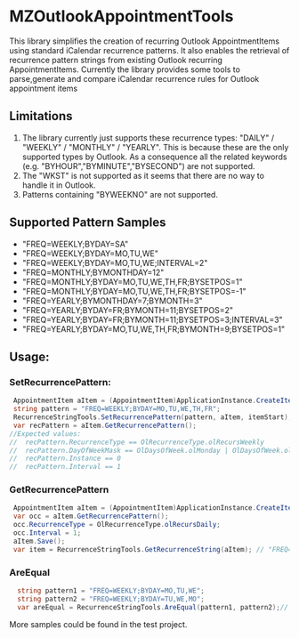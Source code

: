 # MZOutlookAppointmentTools

This library simplifies the creation of recurring Outlook AppointmentItems using standard iCalendar recurrence patterns. It also enables the retrieval of recurrence pattern strings from existing Outlook recurring AppointmentItems. Currently the library provides some tools to parse,generate and compare iCalendar recurrence rules for Outlook appointment items

## Limitations
  1. The library currently just supports these recurrence types:  "DAILY" / "WEEKLY" / "MONTHLY" / "YEARLY". This is because these are the only supported types by Outlook. As a consequence all the related keywords (e.g. "BYHOUR","BYMINUTE","BYSECOND") are not supported.  
  2. The "WKST" is not supported as it seems that there are no way to handle it in Outlook.  
  3. Patterns containing "BYWEEKNO" are not supported. 

## Supported Pattern Samples
  -  "FREQ=WEEKLY;BYDAY=SA"
  -  "FREQ=WEEKLY;BYDAY=MO,TU,WE"
  -  "FREQ=WEEKLY;BYDAY=MO,TU,WE;INTERVAL=2"
  -  "FREQ=MONTHLY;BYMONTHDAY=12"
  -  "FREQ=MONTHLY;BYDAY=MO,TU,WE,TH,FR;BYSETPOS=1"
  -  "FREQ=MONTHLY;BYDAY=MO,TU,WE,TH,FR;BYSETPOS=-1"
  -  "FREQ=YEARLY;BYMONTHDAY=7;BYMONTH=3"
  -  "FREQ=YEARLY;BYDAY=FR;BYMONTH=11;BYSETPOS=2"
  -  "FREQ=YEARLY;BYDAY=FR;BYMONTH=11;BYSETPOS=3;INTERVAL=3"
  -  "FREQ=YEARLY;BYDAY=MO,TU,WE,TH,FR;BYMONTH=9;BYSETPOS=1"

## Usage:
### SetRecurrencePattern:

```cs
 AppointmentItem aItem = (AppointmentItem)ApplicationInstance.CreateItem(OlItemType.olAppointmentItem);
 string pattern = "FREQ=WEEKLY;BYDAY=MO,TU,WE,TH,FR";
 RecurrenceStringTools.SetRecurrencePattern(pattern, aItem, itemStart);
 var recPattern = aItem.GetRecurrencePattern();
//Expected values:
//  recPattern.RecurrenceType == OlRecurrenceType.olRecursWeekly
//  recPattern.DayOfWeekMask == OlDaysOfWeek.olMonday | OlDaysOfWeek.olTuesday | OlDaysOfWeek.olWednesday | OlDaysOfWeek.olThursday | OlDaysOfWeek.olFriday
//  recPattern.Instance == 0
//  recPattern.Interval == 1
```

### GetRecurrencePattern

```cs
 AppointmentItem aItem = (AppointmentItem)ApplicationInstance.CreateItem(OlItemType.olAppointmentItem);
 var occ = aItem.GetRecurrencePattern();
 occ.RecurrenceType = OlRecurrenceType.olRecursDaily;
 occ.Interval = 1;
 aItem.Save();
 var item = RecurrenceStringTools.GetRecurrenceString(aItem); // "FREQ=DAILY;INTERVAL=1"
```

### AreEqual
```cs
  string pattern1 = "FREQ=WEEKLY;BYDAY=MO,TU,WE";
  string pattern2 = "FREQ=WEEKLY;BYDAY=TU,WE,MO";
  var areEqual = RecurrenceStringTools.AreEqual(pattern1, pattern2);// true
```

More samples could be found in the test project. 
